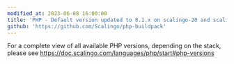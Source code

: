 ```yaml
---
modified_at: 2023-06-08 16:00:00
title: 'PHP - Default version updated to 8.1.x on scalingo-20 and scalingo-22'
github: 'https://github.com/Scalingo/php-buildpack'
---
```


For a complete view of all available PHP versions, depending on the stack,
please see https://doc.scalingo.com/languages/php/start#php-versions
